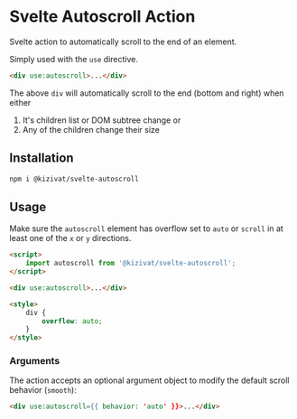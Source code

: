 # Svelte Autoscroll Action

Svelte action to automatically scroll to the end of an element.

Simply used with the `use` directive.

```html
<div use:autoscroll>...</div>
```

The above `div` will automatically scroll to the end (bottom and right) when either

1. It's children list or DOM subtree change or
2. Any of the children change their size

## Installation

```bash
npm i @kizivat/svelte-autoscroll
```

## Usage

Make sure the `autoscroll` element has overflow set to `auto` or `scroll` in at least one of the `x` or `y` directions.

```html
<script>
	import autoscroll from '@kizivat/svelte-autoscroll';
</script>

<div use:autoscroll>...</div>

<style>
	div {
		overflow: auto;
	}
</style>
```

### Arguments

The action accepts an optional argument object to modify the default scroll behavior (`smooth`):

```html
<div use:autoscroll={{ behavior: 'auto' }}>...</div>
```
